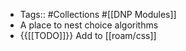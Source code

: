 - Tags:: #Collections #[[DNP Modules]]
- A place to nest choice algorithms
- {{[[TODO]]}} Add to [[roam/css]]
